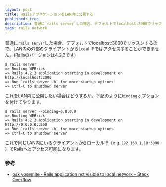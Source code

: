 ```yaml
---
layout: post
title: RailsアプリケーションをLAN内に公開する
published: true
description: 普通に`rails server`した場合、デフォルトでlocalhost:3000でリッスンするので、LAN内の外部のクライアントからLocal IPではアクセスすることができません。これを解決するためにはどうしたらよいでしょうか。
tags: rails network
---
```


普通に`rails server`した場合、デフォルトでlocalhost:3000でリッスンするので、LAN内の外部のクライアントからLocal IPではアクセスすることができません。(Railsのバージョンは4.2.3です)

    $ rails server
    => Booting WEBrick
    => Rails 4.2.3 application starting in development on http://localhost:3000
    => Run `rails server -h` for more startup options
    => Ctrl-C to shutdown server

これをLAN内に公開したい場合はどうするか。下記のように`binding`オプションを付けてやります。

    $ rails server --binding=0.0.0.0
    => Booting WEBrick
    => Rails 4.2.3 application starting in development on http://0.0.0.0:3000
    => Run `rails server -h` for more startup options
    => Ctrl-C to shutdown server

これで同じLAN内にいるクライアントからローカルIP（e.g. `192.168.1.10:3000` ）でRailsへとアクセス可能になります。

### 参考
* [osx yosemite - Rails application not visible to local network - Stack Overflow](http://stackoverflow.com/questions/29132719/rails-application-not-visible-to-local-network)
